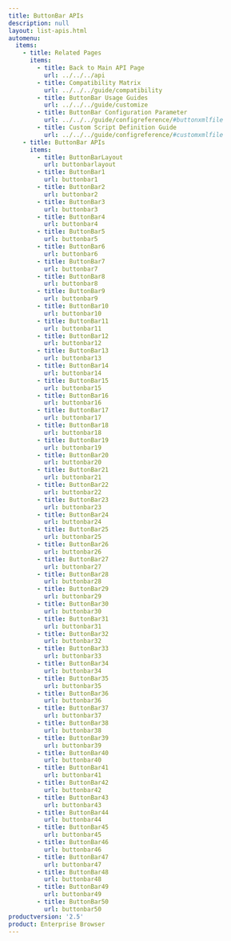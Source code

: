 ```yaml
---
title: ButtonBar APIs
description: null
layout: list-apis.html
automenu:
  items:
    - title: Related Pages
      items:
        - title: Back to Main API Page
          url: ../../../api
        - title: Compatibility Matrix
          url: ../../../guide/compatibility
        - title: ButtonBar Usage Guides
          url: ../../../guide/customize
        - title: ButtonBar Configuration Parameter
          url: ../../../guide/configreference/#buttonxmlfile
        - title: Custom Script Definition Guide
          url: ../../../guide/configreference/#customxmlfile
    - title: ButtonBar APIs
      items:
        - title: ButtonBarLayout
          url: buttonbarlayout
        - title: ButtonBar1
          url: buttonbar1
        - title: ButtonBar2
          url: buttonbar2
        - title: ButtonBar3
          url: buttonbar3
        - title: ButtonBar4
          url: buttonbar4
        - title: ButtonBar5
          url: buttonbar5
        - title: ButtonBar6
          url: buttonbar6
        - title: ButtonBar7
          url: buttonbar7
        - title: ButtonBar8
          url: buttonbar8
        - title: ButtonBar9
          url: buttonbar9
        - title: ButtonBar10
          url: buttonbar10      
        - title: ButtonBar11
          url: buttonbar11
        - title: ButtonBar12
          url: buttonbar12
        - title: ButtonBar13
          url: buttonbar13
        - title: ButtonBar14
          url: buttonbar14
        - title: ButtonBar15
          url: buttonbar15
        - title: ButtonBar16
          url: buttonbar16
        - title: ButtonBar17
          url: buttonbar17
        - title: ButtonBar18
          url: buttonbar18
        - title: ButtonBar19
          url: buttonbar19
        - title: ButtonBar20
          url: buttonbar20
        - title: ButtonBar21
          url: buttonbar21
        - title: ButtonBar22
          url: buttonbar22
        - title: ButtonBar23
          url: buttonbar23
        - title: ButtonBar24
          url: buttonbar24
        - title: ButtonBar25
          url: buttonbar25
        - title: ButtonBar26
          url: buttonbar26
        - title: ButtonBar27
          url: buttonbar27
        - title: ButtonBar28
          url: buttonbar28
        - title: ButtonBar29
          url: buttonbar29
        - title: ButtonBar30
          url: buttonbar30
        - title: ButtonBar31
          url: buttonbar31
        - title: ButtonBar32
          url: buttonbar32
        - title: ButtonBar33
          url: buttonbar33
        - title: ButtonBar34
          url: buttonbar34
        - title: ButtonBar35
          url: buttonbar35
        - title: ButtonBar36
          url: buttonbar36
        - title: ButtonBar37
          url: buttonbar37
        - title: ButtonBar38
          url: buttonbar38
        - title: ButtonBar39
          url: buttonbar39
        - title: ButtonBar40
          url: buttonbar40
        - title: ButtonBar41
          url: buttonbar41
        - title: ButtonBar42
          url: buttonbar42
        - title: ButtonBar43
          url: buttonbar43
        - title: ButtonBar44
          url: buttonbar44
        - title: ButtonBar45
          url: buttonbar45
        - title: ButtonBar46
          url: buttonbar46
        - title: ButtonBar47
          url: buttonbar47
        - title: ButtonBar48
          url: buttonbar48
        - title: ButtonBar49
          url: buttonbar49
        - title: ButtonBar50
          url: buttonbar50		  
productversion: '2.5'
product: Enterprise Browser
---
```

